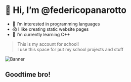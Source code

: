 # 👋 Hi, I’m @federicopanarotto
- 👀 I’m interested in programming languages
- 😱 I like creating static website pages
- 🌱 I’m currently learning C++

> This is my account for school! <br>
> I use this space for put my school projects and stuff

![Banner](https://cdn.discordapp.com/attachments/765646227303432232/969919780431757312/banner.png)

## Goodtime bro!

